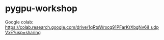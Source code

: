 # pygpu-workshop
Google colab: https://colab.research.google.com/drive/1qRtsWrxcq91PFarKrXbgNv6il_udpVxE?usp=sharing